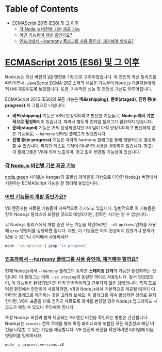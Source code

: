 # Table of Contents

- [ECMAScript 2015 (ES6) 및 그 이후](#ecmascript-2015-es6-및-그-이후)
    - [각 Node.js 버전별 기본 제공 기능](#각-nodejs-버전별-기본-제공-기능)
    - [어떤 기능들이 개발 중인가요?](#어떤-기능들이-개발-중인가요)
    - [인프라에서 --harmony 플래그를 사용 중인데, 제거해야 할까요?](#인프라에서---harmony-플래그를-사용-중인데-제거해야-할까요)

# [ECMAScript 2015 (ES6) 및 그 이후](https://nodejs.org/ko/learn/getting-started/ecmascript-2015-es6-and-beyond#ecmascript-2015-es6-and-beyond)

Node.js는 최신 버전의 [V8](https://v8.dev/) 엔진을 기반으로 구축되었습니다. 이 엔진의 최신 릴리즈를 따라가면서, [JavaScript ECMA-262 스펙](http://www.ecma-international.org/publications/standards/Ecma-262.htm)의 새로운 기능들이 Node.js 개발자들에게 적시에 제공되도록 보장합니다. 또한, 지속적인 성능 및 안정성 개선도 이루어집니다.

ECMAScript 2015 (ES6)의 모든 기능은 **배포(shipping)**, **준비(staged)**, **진행 중(in progress)** 세 그룹으로 나뉩니다:

-   **배포(shipping)** 기능은 V8이 안정적이라고 판단한 기능들로, **Node.js에서 기본적으로 활성화**되어 있습니다. 따라서 별도의 런타임 플래그가 필요하지 않습니다.
-   **준비(staged)** 기능은 거의 완성되었지만 V8 팀이 아직 안정적이라고 판단하지 않은 기능들로, `--harmony` 런타임 플래그가 필요합니다.
-   **진행 중(in progress)** 기능은 각각의 harmony 플래그를 통해 개별적으로 활성화할 수 있습니다. 하지만 테스트 목적이 아니라면 사용을 권장하지 않습니다. 참고: 이 플래그들은 V8에 의해 노출되며, 경고 없이 변경될 가능성이 있습니다.


### [각 Node.js 버전별 기본 제공 기능](https://nodejs.org/ko/learn/getting-started/ecmascript-2015-es6-and-beyond#which-features-ship-with-which-nodejs-version-by-default)

[node.green](https://node.green/) 사이트는 kangax의 호환성 테이블을 기반으로 다양한 Node.js 버전에서 지원하는 ECMAScript 기능을 잘 정리해 놓았습니다.


### [어떤 기능들이 개발 중인가요?](https://nodejs.org/ko/learn/getting-started/ecmascript-2015-es6-and-beyond#which-features-are-in-progress)

V8 엔진에는 새로운 기능들이 지속적으로 추가되고 있습니다. 일반적으로 이 기능들은 향후 Node.js 릴리스에 포함될 것으로 예상되지만, 정확한 시기는 알 수 없습니다.

각 Node.js 릴리스에서 개발 중인 모든 기능을 확인하려면 `--v8-options` 인자를 사용해 `grep` 명령어를 실행하면 됩니다. 다만, 이 기능들은 아직 완성되지 않았거나 문제가 있을 수 있으니 주의해서 사용하세요:

```bash
node --v8-options | grep "in progress"
```


### [인프라에서 --harmony 플래그를 사용 중인데, 제거해야 할까요?](https://nodejs.org/ko/learn/getting-started/ecmascript-2015-es6-and-beyond#i-have-my-infrastructure-set-up-to-leverage-the---harmony-flag-should-i-remove-it)

현재 Node.js에서 `--harmony` 플래그의 동작은 **스테이징 단계**의 기능만 활성화하는 것입니다. 이 플래그는 이제 `--es_staging`과 동일한 의미로 사용됩니다. 앞서 언급했듯이, 이 기능들은 완성되었지만 아직 안정적이라고 간주되지 않은 상태입니다. 특히 프로덕션 환경에서 안전하게 사용하려면, V8과 Node.js에서 기본적으로 제공될 때까지 이 런타임 플래그를 제거하는 것을 고려해 보세요. 이 플래그를 계속 활성화한 상태로 유지한다면, V8이 표준을 더욱 엄격히 따르도록 의미를 변경할 경우 Node.js 업그레이드 시 코드가 깨질 수 있으니 주의해야 합니다.


특정 Node.js 버전과 함께 제공되는 V8 엔진 버전을 확인하는 방법은 간단합니다. Node.js는 `process` 전역 객체를 통해 특정 바이너리에 포함된 모든 의존성과 해당 버전을 나열할 수 있는 기능을 제공합니다. V8 엔진의 버전을 확인하려면 터미널에 다음 명령어를 입력하세요:

```bash
node -p process.versions.v8
```


